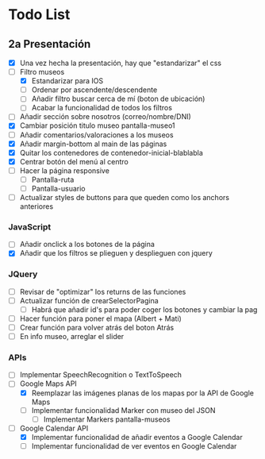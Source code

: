 # Todo List

## 2a Presentación
- [x] Una vez hecha la presentación, hay que "estandarizar" el css
- [ ] Filtro museos
    - [x] Estandarizar para IOS
    - [ ] Ordenar por ascendente/descendente
    - [ ] Añadir filtro buscar cerca de mí (boton de ubicación)
    - [ ] Acabar la funcionalidad de todos los filtros
- [ ] Añadir sección sobre nosotros (correo/nombre/DNI) 
- [x] Cambiar posición titulo museo pantalla-museo1
- [ ] Añadir comentarios/valoraciones a los museos
- [x] Añadir margin-bottom al main de las páginas
- [X] Quitar los contenedores de contenedor-inicial-blablabla
- [x] Centrar botón del menú al centro
- [ ] Hacer la página responsive
    - [ ] Pantalla-ruta
    - [ ] Pantalla-usuario
- [ ] Actualizar styles de buttons para que queden como los anchors anteriores
### JavaScript
- [ ] Añadir onclick a los botones de la página
- [X] Añadir que los filtros se plieguen y desplieguen con jquery
### JQuery
- [ ] Revisar de "optimizar" los returns de las funciones
- [ ] Actualizar función de crearSelectorPagina
    - [ ] Habrá que añadir id's para poder coger los botones y cambiar la pag
- [ ] Hacer función para poner el mapa (Albert + Mati)
- [ ] Crear función para volver atrás del boton Atrás
- [ ] En info museo, arreglar el slider
### APIs
- [ ] Implementar SpeechRecognition o TextToSpeech
- [ ] Google Maps API
    - [x] Reemplazar las imágenes planas de los mapas por la API de Google Maps
    - [ ] Implementar funcionalidad Marker con museo del JSON
        - [ ] Implementar Markers pantalla-museos
- [ ] Google Calendar API
    - [x] Implementar funcionalidad de añadir eventos a Google Calendar
    - [ ] Implementar funcionalidad de ver eventos en Google Calendar